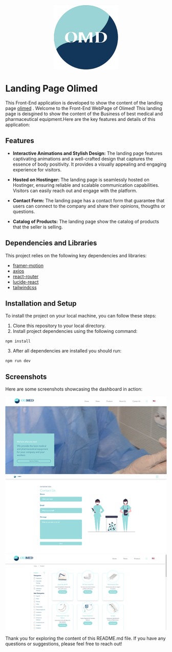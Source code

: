 <p align="center">
  <a href="https://www.olimed.com.pe" target="_blank">
    <img src="https://github.com/DiegoPevi05/olimed-front/blob/main/public/Logo.png" width="200">
  </a>
</p>

# Landing Page Olimed 

This Front-End application is developed to show the content of the landing page [olimed](https://olimed.com.pe) .
Welcome to the Front-End WebPage of Olimed! This landing page is deisgined to show the content of the Business of best medical and pharmaceutical equipment.Here are the key features and details of this application:

## Features

- **Interactive Animations and Stylish Design:** The landing page features captivating animations and a well-crafted design that captures the essence of body positivity. It provides a visually appealing and engaging experience for visitors.

- **Hosted on Hostinger:** The landing page is seamlessly hosted on Hostinger, ensuring reliable and scalable communication capabilities. Visitors can easily reach out and engage with the platform.

- **Contact Form:** The landing page has a contact form that guarantee that users can connect to the company and share their opinions, thougths or questions.

- **Catalog of Products:** The landing page show the catalog of products that the seller is selling.

## Dependencies and Libraries

This project relies on the following key dependencies and libraries:

- [framer-motion](https://github.com/framer/motion#readme)
- [axios](https://axios-http.com/)
- [react-router](https://reactrouter.com/en/main)
- [lucide-react](https://lucide.dev/guide/packages/lucide-react)
- [tailwindcss](https://tailwindcss.com/)

## Installation and Setup

To install the project on your local machine, you can follow these steps:

1. Clone this repository to your local directory.
2. Install project dependencies using the following command:
```
npm install
```
3. After all dependencies are installed you should run:
```
npm run dev
```
## Screenshots

Here are some screenshots showcasing the dashboard in action:

![Image1](https://github.com/DiegoPevi05/olimed-front/blob/main/public/web_1.png?raw=true)
![Image2](https://github.com/DiegoPevi05/olimed-front/blob/main/public/web_2.png?raw=true)
![Image3](https://github.com/DiegoPevi05/olimed-front/blob/main/public/web_3.png?raw=true)

Thank you for exploring the content of this README.md file. If you have any questions or suggestions, please feel free to reach out!
